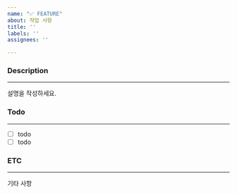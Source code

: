 ```yaml
---
name: "✅ FEATURE"
about: 작업 사항
title: ''
labels: ''
assignees: ''

---
```


### Description
---
설명을 작성하세요.

### Todo
---
- [ ] todo
- [ ] todo

### ETC
---
기타 사항
